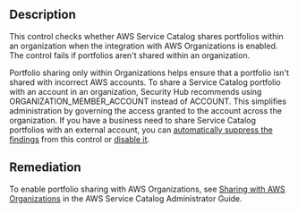 ## Description

This control checks whether AWS Service Catalog shares portfolios within an organization when the integration with AWS Organizations is enabled. The control fails if portfolios aren't shared within an organization.

Portfolio sharing only within Organizations helps ensure that a portfolio isn't shared with incorrect AWS accounts. To share a Service Catalog portfolio with an account in an organization, Security Hub recommends using ORGANIZATION_MEMBER_ACCOUNT instead of ACCOUNT. This simplifies administration by governing the access granted to the account across the organization. If you have a business need to share Service Catalog portfolios with an external account, you can [automatically suppress the findings](https://docs.aws.amazon.com/securityhub/latest/userguide/automation-rules.html[) from this control or [disable it](https://docs.aws.amazon.com/securityhub/latest/userguide/disable-controls-overview.html).

## Remediation

To enable portfolio sharing with AWS Organizations, see [Sharing with AWS Organizations](https://docs.aws.amazon.com/servicecatalog/latest/adminguide/catalogs_portfolios_sharing_how-to-share.html#portfolio-sharing-organizations) in the AWS Service Catalog Administrator Guide.